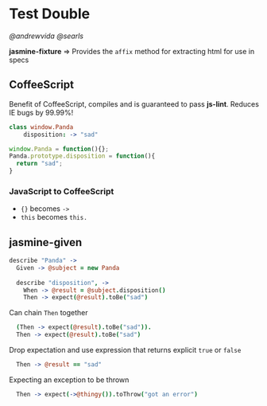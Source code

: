 # Test Double
_@andrewvida @searls_

__jasmine-fixture__ => Provides the `affix` method for extracting html for
use in specs

## CoffeeScript
Benefit of CoffeeScript, compiles and is guaranteed to pass
__js-lint__. Reduces IE bugs by 99.99%!

```coffeescript
class window.Panda
    disposition: -> "sad"
```
```javascript
window.Panda = function(){};
Panda.prototype.disposition = function(){
  return "sad";
}
```
### JavaScript to CoffeeScript
* `{}` becomes `->`
* `this` becomes `this.`

## jasmine-given
```coffeescript
describe "Panda" ->
  Given -> @subject = new Panda
  
  describe "disposition", ->
    When -> @result = @subject.disposition()
    Then -> expect(@result).toBe("sad")
```

Can chain `Then` together
```coffeescript
  (Then -> expect(@result).toBe("sad")).
  Then -> expect(@result).toBe("sad")
```

Drop expectation and use expression that returns explicit `true` or `false`
```coffeescript
  Then -> @result == "sad"
```

Expecting an exception to be thrown
```coffeescript
  Then -> expect(->@thingy()).toThrow("got an error")
```
